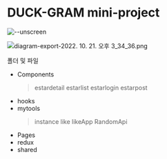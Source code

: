 # DUCK-GRAM mini-project

![--unscreen](https://user-images.githubusercontent.com/111853363/198197818-d1b3f9df-c9b7-4c10-ae5e-afdd96cddee6.gif)

![diagram-export-2022. 10. 21. 오후 3_34_36.png](https://s3-us-west-2.amazonaws.com/secure.notion-static.com/56cec6d8-e342-4556-9563-2a806f93de72/diagram-export-2022._10._21._%EC%98%A4%ED%9B%84_3_34_36.png)

폴더 및 파일

- Components
  > estardetail
  > estarlist
  > estarlogin
  > estarpost
- hooks
- mytools
  > instance
  > like
  > likeApp
  > RandomApi
- Pages
- redux
- shared
